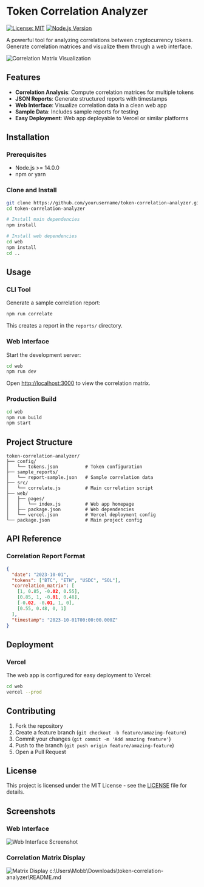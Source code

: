 # Token Correlation Analyzer

[![License: MIT](https://img.shields.io/badge/License-MIT-yellow.svg)](https://opensource.org/licenses/MIT)
[![Node.js Version](https://img.shields.io/badge/node-%3E%3D14.0.0-brightgreen)](https://nodejs.org/)

A powerful tool for analyzing correlations between cryptocurrency tokens. Generate correlation matrices and visualize them through a web interface.

![Correlation Matrix Visualization](https://via.placeholder.com/800x400?text=Correlation+Matrix+Example)

## Features

- **Correlation Analysis**: Compute correlation matrices for multiple tokens
- **JSON Reports**: Generate structured reports with timestamps
- **Web Interface**: Visualize correlation data in a clean web app
- **Sample Data**: Includes sample reports for testing
- **Easy Deployment**: Web app deployable to Vercel or similar platforms

## Installation

### Prerequisites
- Node.js >= 14.0.0
- npm or yarn

### Clone and Install
```bash
git clone https://github.com/yourusername/token-correlation-analyzer.git
cd token-correlation-analyzer

# Install main dependencies
npm install

# Install web dependencies
cd web
npm install
cd ..
```

## Usage

### CLI Tool
Generate a sample correlation report:
```bash
npm run correlate
```
This creates a report in the `reports/` directory.

### Web Interface
Start the development server:
```bash
cd web
npm run dev
```
Open [http://localhost:3000](http://localhost:3000) to view the correlation matrix.

### Production Build
```bash
cd web
npm run build
npm start
```

## Project Structure

```
token-correlation-analyzer/
├── config/
│   └── tokens.json          # Token configuration
├── sample_reports/
│   └── report-sample.json   # Sample correlation data
├── src/
│   └── correlate.js         # Main correlation script
├── web/
│   ├── pages/
│   │   └── index.js         # Web app homepage
│   ├── package.json         # Web dependencies
│   └── vercel.json          # Vercel deployment config
└── package.json             # Main project config
```

## API Reference

### Correlation Report Format
```json
{
  "date": "2023-10-01",
  "tokens": ["BTC", "ETH", "USDC", "SOL"],
  "correlation_matrix": [
    [1, 0.85, -0.02, 0.55],
    [0.85, 1, -0.01, 0.48],
    [-0.02, -0.01, 1, 0],
    [0.55, 0.48, 0, 1]
  ],
  "timestamp": "2023-10-01T00:00:00.000Z"
}
```

## Deployment

### Vercel
The web app is configured for easy deployment to Vercel:
```bash
cd web
vercel --prod
```

## Contributing

1. Fork the repository
2. Create a feature branch (`git checkout -b feature/amazing-feature`)
3. Commit your changes (`git commit -m 'Add amazing feature'`)
4. Push to the branch (`git push origin feature/amazing-feature`)
5. Open a Pull Request

## License

This project is licensed under the MIT License - see the [LICENSE](LICENSE) file for details.

## Screenshots

### Web Interface
![Web Interface Screenshot](https://via.placeholder.com/600x300?text=Web+Interface+Screenshot)

### Correlation Matrix Display
![Matrix Display](https://via.placeholder.com/600x300?text=Matrix+Display)</content>
<parameter name="filePath">c:\Users\Mobb\Downloads\token-correlation-analyzer\README.md
